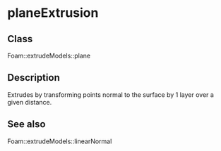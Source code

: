 # planeExtrusion 
## Class
Foam::extrudeModels::plane

## Description
Extrudes by transforming points normal to the surface by 1 layer over
a given distance.

## See also
Foam::extrudeModels::linearNormal

